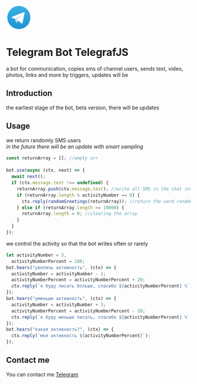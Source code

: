 <img src="img\Telegram_Messenger.png" width="70px" />

# Telegram Bot TelegrafJS

a bot for communication, copies sms of channel users, sends text, video, photos, links and more by triggers, updates will be

## Introduction

the earliest stage of the bot, beta version, there will be updates

## Usage

we return randomly SMS users<br>_in the future there will be an update with smart sampling_

```javascript
const returnArray = []; //empty arr

bot.use(async (ctx, next) => {
  await next();
  if (ctx.message.text !== undefined) {
    returnArray.push(ctx.message.text); //write all SMS in the chat into an array
    if (returnArray.length % activityNumber == 0) {
      ctx.reply(randomGreetings(returnArray)); //return the word randomly from the array
    } else if (returnArray.length >= 10000) {
      returnArray.length = 0; //clearing the array
    }
  }
});
```

we control the activity so that the bot writes often or rarely

```javascript
let activityNumber = 5,
  activityNumberPercent = 100;
bot.hears("увеличь активность", (ctx) => {
  activityNumber = activityNumber - 1;
  activityNumberPercent = activityNumberPercent + 20;
  ctx.reply(`я буду писать больше, спасибо ${activityNumberPercent} %`);
});
bot.hears("уменьши активность", (ctx) => {
  activityNumber = activityNumber + 3;
  activityNumberPercent = activityNumberPercent - 20;
  ctx.reply(`я буду меньше писать, спасибо ${activityNumberPercent} %`);
});
bot.hears("какая активность?", (ctx) => {
  ctx.reply(`моя активность ${activityNumberPercent}`);
});
```

## Contact me

You can contact me [Telegram](https://telegram.me/Eduard_Kop)
